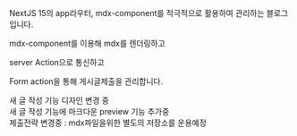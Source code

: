NextJS 15의 app라우터, mdx-component를 적극적으로 활용하여 관리하는 블로그입니다.

mdx-component를 이용해 mdx를 렌더링하고

server Action으로 통신하고

Form action을 통해 게시글제출을 관리합니다. 

새 글 작성 기능 디자인 변경 중 \
새 글 작성 기능에 마크다운 preview 기능 추가중 \
제출전략 변경중 : mdx파일을위한 별도의 저장소를 운용예정
